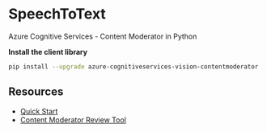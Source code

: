 # SpeechToText

Azure Cognitive Services - Content Moderator in Python

**Install the client library**

```bash
pip install --upgrade azure-cognitiveservices-vision-contentmoderator
```

## Resources

- [Quick Start](https://docs.microsoft.com/en-us/azure/cognitive-services/content-moderator/quick-start)
- [Content Moderator Review Tool](https://contentmoderator.cognitive.microsoft.com/)
